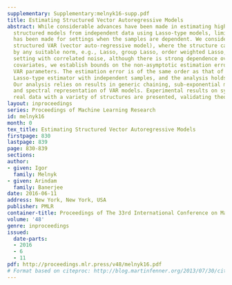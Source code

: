 ```yaml
---
supplementary: Supplementary:melnyk16-supp.pdf
title: Estimating Structured Vector Autoregressive Models
abstract: While considerable advances have been made in estimating high-dimensional
  structured models from independent data using Lasso-type models, limited progress
  has been made for settings when the samples are dependent. We consider estimating
  structured VAR (vector auto-regressive model), where the structure can be captured
  by any suitable norm, e.g., Lasso, group Lasso, order weighted Lasso, etc. In VAR
  setting with correlated noise, although there is strong dependence over time and
  covariates, we establish bounds on the non-asymptotic estimation error of structured
  VAR parameters. The estimation error is of the same order as that of the corresponding
  Lasso-type estimator with independent samples, and the analysis holds for any norm.
  Our analysis relies on results in generic chaining, sub-exponential martingales,
  and spectral representation of VAR models. Experimental results on synthetic and
  real data with a variety of structures are presented, validating theoretical results.
layout: inproceedings
series: Proceedings of Machine Learning Research
id: melnyk16
month: 0
tex_title: Estimating Structured Vector Autoregressive Models
firstpage: 830
lastpage: 839
page: 830-839
sections: 
author:
- given: Igor
  family: Melnyk
- given: Arindam
  family: Banerjee
date: 2016-06-11
address: New York, New York, USA
publisher: PMLR
container-title: Proceedings of The 33rd International Conference on Machine Learning
volume: '48'
genre: inproceedings
issued:
  date-parts:
  - 2016
  - 6
  - 11
pdf: http://proceedings.mlr.press/v48/melnyk16.pdf
# Format based on citeproc: http://blog.martinfenner.org/2013/07/30/citeproc-yaml-for-bibliographies/
---
```

